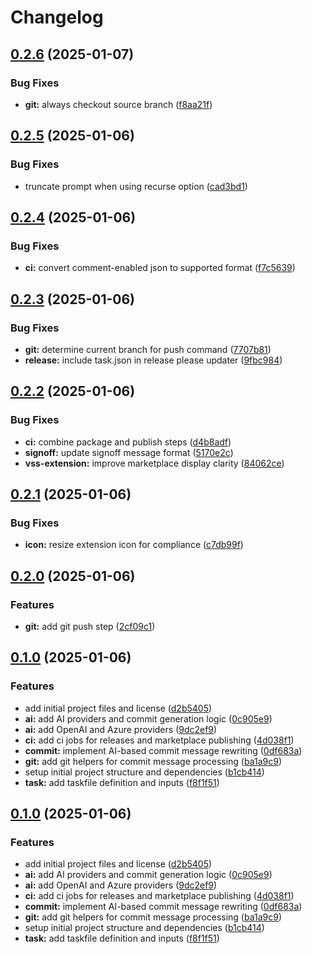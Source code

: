 # Changelog

## [0.2.6](https://github.com/scottmckendry/commitscribe/compare/v0.2.5...v0.2.6) (2025-01-07)


### Bug Fixes

* **git:** always checkout source branch ([f8aa21f](https://github.com/scottmckendry/commitscribe/commit/f8aa21ff55d2308934e1aecbfe8b9945a469e2ea))

## [0.2.5](https://github.com/scottmckendry/commitscribe/compare/v0.2.4...v0.2.5) (2025-01-06)


### Bug Fixes

* truncate prompt when using recurse option ([cad3bd1](https://github.com/scottmckendry/commitscribe/commit/cad3bd12f50af9659d87610287efa52ff1a4eeb1))

## [0.2.4](https://github.com/scottmckendry/commitscribe/compare/v0.2.3...v0.2.4) (2025-01-06)


### Bug Fixes

* **ci:** convert comment-enabled json to supported format ([f7c5639](https://github.com/scottmckendry/commitscribe/commit/f7c56398af4ec6e314c787b5b098dc294af02ee6))

## [0.2.3](https://github.com/scottmckendry/commitscribe/compare/v0.2.2...v0.2.3) (2025-01-06)


### Bug Fixes

* **git:** determine current branch for push command ([7707b81](https://github.com/scottmckendry/commitscribe/commit/7707b81959c23ae41a5173d0952327242b8acce0))
* **release:** include task.json in release please updater ([9fbc984](https://github.com/scottmckendry/commitscribe/commit/9fbc984011ce37f2d2b491c2677548b8051c29d9))

## [0.2.2](https://github.com/scottmckendry/commitscribe/compare/v0.2.1...v0.2.2) (2025-01-06)


### Bug Fixes

* **ci:** combine package and publish steps ([d4b8adf](https://github.com/scottmckendry/commitscribe/commit/d4b8adf9470215a91b21ec39fc2a175881f56568))
* **signoff:** update signoff message format ([5170e2c](https://github.com/scottmckendry/commitscribe/commit/5170e2c48ae23018ae1ceb9776d89668972c96bb))
* **vss-extension:** improve marketplace display clarity ([84062ce](https://github.com/scottmckendry/commitscribe/commit/84062ced1c8053f1806bd5d63701abe6b8a37049))

## [0.2.1](https://github.com/scottmckendry/commitscribe/compare/v0.2.0...v0.2.1) (2025-01-06)


### Bug Fixes

* **icon:** resize extension icon for compliance ([c7db99f](https://github.com/scottmckendry/commitscribe/commit/c7db99f92061d0d0a3cf9af2f870882a192bb10b))

## [0.2.0](https://github.com/scottmckendry/commitscribe/compare/v0.1.0...v0.2.0) (2025-01-06)


### Features

* **git:** add git push step ([2cf09c1](https://github.com/scottmckendry/commitscribe/commit/2cf09c1107b5f8844923fd4fd3c4ed1124deb710))

## [0.1.0](https://github.com/scottmckendry/commitscribe/compare/v0.0.1...v0.1.0) (2025-01-06)


### Features

* add initial project files and license ([d2b5405](https://github.com/scottmckendry/commitscribe/commit/d2b5405b3258ab5b3e80969abcbae2255389db2f))
* **ai:** add AI providers and commit generation logic ([0c905e9](https://github.com/scottmckendry/commitscribe/commit/0c905e980ef8710d0ead3dfe2e0e82243c7b6a6b))
* **ai:** add OpenAI and Azure providers ([9dc2ef9](https://github.com/scottmckendry/commitscribe/commit/9dc2ef918e5610b58cfed52ac5f25e439a59282a))
* **ci:** add ci jobs for releases and marketplace publishing ([4d038f1](https://github.com/scottmckendry/commitscribe/commit/4d038f123b1b4208456448ae82c52a6642de145d))
* **commit:** implement AI-based commit message rewriting ([0df683a](https://github.com/scottmckendry/commitscribe/commit/0df683a2f144607b869955738ceb218cdb670663))
* **git:** add git helpers for commit message processing ([ba1a9c9](https://github.com/scottmckendry/commitscribe/commit/ba1a9c9be50cf213c6d8f977098e7a85d00594d9))
* setup initial project structure and dependencies ([b1cb414](https://github.com/scottmckendry/commitscribe/commit/b1cb4147075f8290d7c91f4c53eb16deb379cf6d))
* **task:** add taskfile definition and inputs ([f8f1f51](https://github.com/scottmckendry/commitscribe/commit/f8f1f51907650449e5bc3ba323b2d1d4f0ed6cf9))

## [0.1.0](https://github.com/scottmckendry/commitscribe/compare/v0.0.1...v0.1.0) (2025-01-06)


### Features

* add initial project files and license ([d2b5405](https://github.com/scottmckendry/commitscribe/commit/d2b5405b3258ab5b3e80969abcbae2255389db2f))
* **ai:** add AI providers and commit generation logic ([0c905e9](https://github.com/scottmckendry/commitscribe/commit/0c905e980ef8710d0ead3dfe2e0e82243c7b6a6b))
* **ai:** add OpenAI and Azure providers ([9dc2ef9](https://github.com/scottmckendry/commitscribe/commit/9dc2ef918e5610b58cfed52ac5f25e439a59282a))
* **ci:** add ci jobs for releases and marketplace publishing ([4d038f1](https://github.com/scottmckendry/commitscribe/commit/4d038f123b1b4208456448ae82c52a6642de145d))
* **commit:** implement AI-based commit message rewriting ([0df683a](https://github.com/scottmckendry/commitscribe/commit/0df683a2f144607b869955738ceb218cdb670663))
* **git:** add git helpers for commit message processing ([ba1a9c9](https://github.com/scottmckendry/commitscribe/commit/ba1a9c9be50cf213c6d8f977098e7a85d00594d9))
* setup initial project structure and dependencies ([b1cb414](https://github.com/scottmckendry/commitscribe/commit/b1cb4147075f8290d7c91f4c53eb16deb379cf6d))
* **task:** add taskfile definition and inputs ([f8f1f51](https://github.com/scottmckendry/commitscribe/commit/f8f1f51907650449e5bc3ba323b2d1d4f0ed6cf9))
